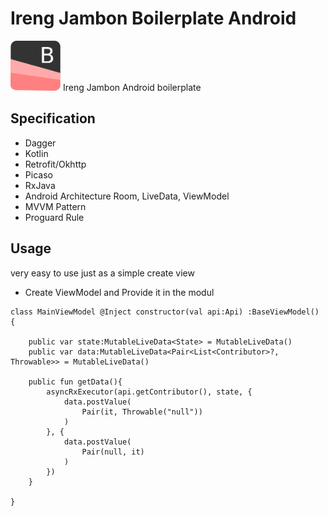# Ireng Jambon Boilerplate Android

<img src="asset/ireng-jambon.png" alt="icon ireng jambon" width="80" height="80">
Ireng Jambon Android boilerplate

## Specification
- Dagger
- Kotlin
- Retrofit/Okhttp
- Picaso
- RxJava
- Android Architecture Room, LiveData, ViewModel
- MVVM Pattern
- Proguard Rule


## Usage
very easy to use just as a simple create view
- Create ViewModel and Provide it in the modul 
```
class MainViewModel @Inject constructor(val api:Api) :BaseViewModel() {

    public var state:MutableLiveData<State> = MutableLiveData()
    public var data:MutableLiveData<Pair<List<Contributor>?, Throwable>> = MutableLiveData()

    public fun getData(){
        asyncRxExecutor(api.getContributor(), state, {
            data.postValue(
                Pair(it, Throwable("null"))
            )
        }, {
            data.postValue(
                Pair(null, it)
            )
        })
    }

}
```



